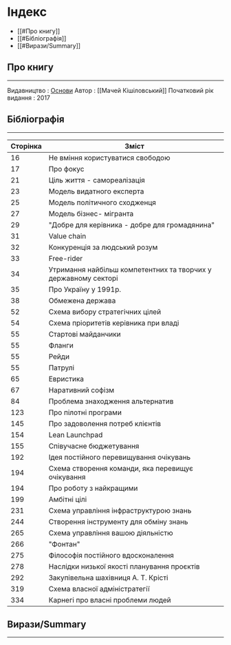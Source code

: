 # Індекс

 - [[#Про книгу]]
 - [[#Бібліографія]]
 - [[#Вирази/Summary]]

## Про книгу
***
Видавництво : [Основи](https://www.osnovypublishing.com/product-page/administration)
Автор : [[Мачей Кішіловський]]
Початковий рік видання : 2017

## Бібліографія
***

| Сторінка | Зміст                                                           |
| -------- | --------------------------------------------------------------- |
| 16       | Не вміння користуватися свободою                                |
| 17       | Про фокус                                                       |
| 21       | Ціль життя - самореалізація                                     |
| 23       | Модель видатного експерта                                       |
| 25       | Модель політичного сходженця                                    |
| 27       | Модель бізнес- мігранта                                         |
| 29       | "Добре для керівника - добре для громадянина"                   |
| 31       | Value chain                                                     |
| 32       | Конкуренція за людський розум                                   |
| 33       | Free-rider                                                      |
| 34       | Утримання найбільш компетентних та творчих у державному секторі |
| 35       | Про Україну у 1991р.                                            |
| 38       | Обмежена держава                                                |
| 52       | Схема вибору стратегічних цілей                                 |
| 54       | Схема пріоритетів керівника при владі                           |
| 55       | Стартові майданчики                                             |
| 55       | Фланги                                                          |
| 55       | Рейди                                                           |
| 55       | Патрулі                                                         |
| 65       | Евристика                                                       |
| 67       | Наративний софізм                                               |
| 84       | Проблема знаходження альтернатив                                |
| 123      | Про пілотні програми                                            |
| 145      | Про задоволення потреб клієнтів                                 |
| 154      | Lean Launchpad                                                  |
| 155      | Співучасне бюджетування                                         |
| 192      | Ідея постійного перевищування очікувань                         |
| 194      | Схема створення команди, яка перевищує очікування               |
| 194      | Про роботу з найкращими                                         |
| 199      | Амбітні цілі                                                    |
| 231      | Схема управління інфраструктурою знань                          |
| 244      | Створення інструменту для обміну знань                          |
| 265      | Схема управління вашою діяльністю                               |
| 266      | "Фонтан"                                                        |
| 275      | Філософія постійного вдосконалення                              |
| 278      | Наслідки низької якості планування проєктів                     |
| 292      | Закупівельна шахівниця А. Т. Крісті                             |
| 319      | Схема власної адміністратегії                                   |
| 334      | Карнегі про власні проблеми людей                               |

## Вирази/Summary
***


